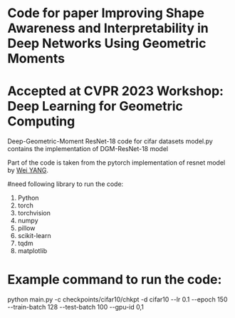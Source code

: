 # Code for paper Improving Shape Awareness and Interpretability in Deep Networks Using Geometric Moments
# Accepted at CVPR 2023 Workshop: Deep Learning for Geometric Computing

Deep-Geometric-Moment ResNet-18 code for cifar datasets
model.py contains the implementation of DGM-ResNet-18 model

Part of the code is taken from the pytorch implementation of resnet model by [Wei YANG](https://github.com/bearpaw/pytorch-classification.git).



#need following library to run the code:
1) Python
2) torch
3) torchvision
4) numpy
5) pillow
6) scikit-learn
7) tqdm
8) matplotlib

# Example command to run the code:

python main.py -c checkpoints/cifar10/chkpt -d cifar10 --lr 0.1 --epoch 150 --train-batch 128 --test-batch 100 --gpu-id 0,1
